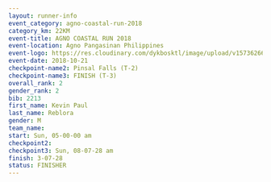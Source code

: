 ```yaml
---
layout: runner-info 
event_category: agno-coastal-run-2018 
category_km: 22KM 
event-title: AGNO COASTAL RUN 2018 
event-location: Agno Pangasinan Philippines 
event-logo: https://res.cloudinary.com/dykbosktl/image/upload/v1573626678/Logo/Agno_bw3kpu.png 
event-date: 2018-10-21 
checkpoint-name2: Pinsal Falls (T-2) 
checkpoint-name3: FINISH (T-3) 
overall_rank: 2
gender_rank: 2
bib: 2213
first_name: Kevin Paul
last_name: Reblora
gender: M
team_name: 
start: Sun, 05-00-00 am
checkpoint2: 
checkpoint3: Sun, 08-07-28 am
finish: 3-07-28
status: FINISHER
---
```

